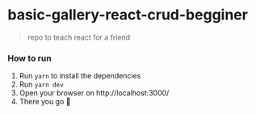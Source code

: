 # basic-gallery-react-crud-begginer
> repo to teach react for a friend

### How to run
1. Run `yarn` to install the dependencies
2. Run `yarn dev`
3. Open your browser on http://localhost:3000/
4. There you go 🌠
